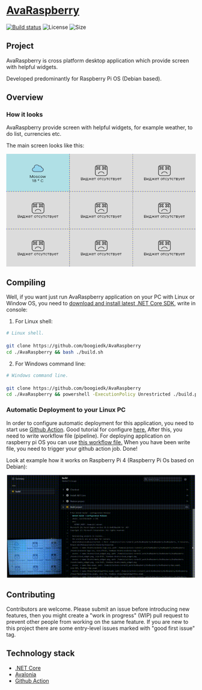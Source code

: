 # [AvaRaspberry](https://github.com/boogiedk/AvaRaspberry)

[![Build status](https://github.com/boogiedk/AvaRaspberry/actions/workflows/dotnet-desktop.yml/badge.svg?branch=master)](https://github.com/boogiedk/AvaRaspberry/actions/workflows/dotnet-desktop.yml)
![License](https://img.shields.io/github/license/boogiedk/AvaRaspberry) 
![Size](https://img.shields.io/github/repo-size/boogiedk/avaraspberry.svg)

## Project

AvaRaspberry is cross platform desktop application which provide screen with helpful widgets.

Developed predominantly for Raspberry Pi OS (Debian based).

## Overview

### How it looks

AvaRaspberry provide screen with helpful widgets, for example weather, to do list, currencies etc. 

The main screen looks like this:
<p align="center">
 <img width="600" height="300" align="center" src="./Resources/main-window.png">
</p>

## Compiling
Well, if you want just run AvaRaspberry application on your PC with Linux or Window OS, you need to [download and install latest .NET Core SDK](https://www.microsoft.com/net/learn/dotnet/hello-world-tutorial), 
write in console:

1) For Linux shell:
```sh
# Linux shell.

git clone https://github.com/boogiedk/AvaRaspberry
cd ./AvaRaspberry && bash ./build.sh
```

2) For Windows command line:
```sh
# Windows command line.

git clone https://github.com/boogiedk/AvaRaspberry
cd ./AvaRaspberry && powershell -ExecutionPolicy Unrestricted ./build.ps1
```

### Automatic Deployment to your Linux PC
In order to configure automatic deployment for this application, you need to start use [Github Action](https://docs.github.com/en/actions).
Good tutorial for configure [here.](https://www.youtube.com/watch?v=X3F3El_yvFg)
After this, you need to write workflow file (pipeline). For deploying application on raspberry pi OS you can use [this workflow file.](https://github.com/boogiedk/AvaRaspberry/blob/master/.github/workflows/dotnet-desktop.yml)
When you have been write file, you need to trigger your github action job.
Done!

Look at example how it works on Raspberry Pi 4 (Raspberry Pi Os based on Debian):

<p align="center">
  <img src="./Resources/deploy-demo.gif" width="500">
</p>

## Contributing

Contributors are welcome. Please submit an issue before introducing new features, then you might create a "work in progress" (WIP) pull request to prevent other people from working on the same feature. If you are new to this project there are some entry-level issues marked with "good first issue" tag.

## Technology stack

* [.NET Core](https://github.com/dotnet)
* [Avalonia](https://avaloniaui.net/)
* [Github Action](https://github.com/features/actions)

